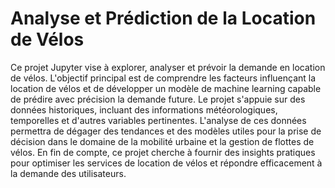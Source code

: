 # Analyse et Prédiction de la Location de Vélos

Ce projet Jupyter vise à explorer, analyser et prévoir la demande en location de vélos. L'objectif principal est de comprendre les facteurs influençant la location de vélos et de développer un modèle de machine learning capable de prédire avec précision la demande future. Le projet s'appuie sur des données historiques, incluant des informations météorologiques, temporelles et d'autres variables pertinentes. L'analyse de ces données permettra de dégager des tendances et des modèles utiles pour la prise de décision dans le domaine de la mobilité urbaine et la gestion de flottes de vélos. En fin de compte, ce projet cherche à fournir des insights pratiques pour optimiser les services de location de vélos et répondre efficacement à la demande des utilisateurs.
